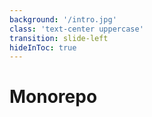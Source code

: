 ```yaml
---
background: '/intro.jpg'
class: 'text-center uppercase'
transition: slide-left
hideInToc: true
---
```


# Monorepo
